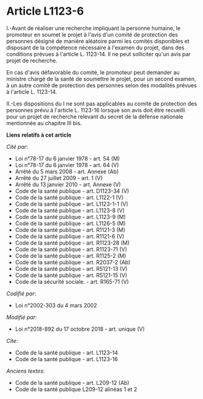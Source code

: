 # Article L1123-6

I.-Avant de réaliser une recherche impliquant la personne humaine, le promoteur en soumet le projet à l'avis d'un comité de
protection des personnes désigné de manière aléatoire parmi les comités disponibles et disposant de la compétence nécessaire
à l'examen du projet, dans des conditions prévues à l'article L. 1123-14. Il ne peut solliciter qu'un avis par projet de
recherche. 

En cas d'avis défavorable du comité, le promoteur peut demander au ministre chargé de la santé de soumettre le projet, pour
un second examen, à un autre comité de protection des personnes selon des modalités prévues à l'article L. 1123-14. 

II.-Les dispositions du I ne sont pas applicables au comité de protection des personnes prévu à l'article L. 1123-16 lorsque
son avis doit être recueilli pour un projet de recherche relevant du secret de la défense nationale mentionnée au chapitre
III bis.

**Liens relatifs à cet article**

_Cité par_:

  - Loi n°78-17 du 6 janvier 1978 - art. 54 (M)
  - Loi n°78-17 du 6 janvier 1978 - art. 64 (V)
  - Arrêté du 5 mars 2008 - art. Annexe (Ab)
  - Arrêté du 27 juillet 2009 - art. 1 (V)
  - Arrêté du 13 janvier 2010 - art. Annexe (V)
  - Code de la santé publique - art. D1123-34 (V)
  - Code de la santé publique - art. L1122-1 (V)
  - Code de la santé publique - art. L1123-1-1 (V)
  - Code de la santé publique - art. L1123-8 (V)
  - Code de la santé publique - art. L1123-9 (M)
  - Code de la santé publique - art. L1126-5 (M)
  - Code de la santé publique - art. R1121-3 (M)
  - Code de la santé publique - art. R1121-6 (V)
  - Code de la santé publique - art. R1123-28 (M)
  - Code de la santé publique - art. R1123-71 (V)
  - Code de la santé publique - art. R1125-2 (M)
  - Code de la santé publique - art. R2037-2 (Ab)
  - Code de la santé publique - art. R5121-13 (V)
  - Code de la santé publique - art. R5121-15 (V)
  - Code de la sécurité sociale. - art. R165-71 (V)

_Codifié par_:

  - Loi n°2002-303 du 4 mars 2002

_Modifié par_:

  - Loi n°2018-892 du 17 octobre 2018 - art. unique (V)

_Cite_:

  - Code de la santé publique - art. L1123-14
  - Code de la santé publique - art. L1123-16

_Anciens textes_:

  - Code de la santé publique - art. L209-12 (Ab)
  - Code de la santé publique L209-12 alinéas 1 et 2
